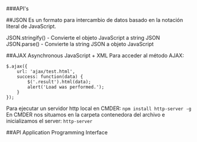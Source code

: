 ###API's

##JSON
Es un formato para intercambio de datos basado en la notación literal de JavaScript.

JSON.stringify() - Convierte el objeto JavaScript a string JSON
JSON.parse() - Convierte la string JSON a objeto JavaScript

##AJAX
Asynchronous JavaScript + XML
Para acceder al método AJAX:
```
$.ajax({
    url: 'ajax/test.html',
    success: function(data) {
        $('.result').html(data);
        alert('Load was performed.');
    }
});
```
Para ejecutar un servidor http local en CMDER:
`npm install http-server -g`
En CMDER nos situamos en la carpeta contenedora del archivo e inicializamos el server:
`http-server`

##API
Application Programming Interface
